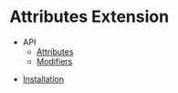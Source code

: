 # Attributes Extension

- API
  * [Attributes](API/attributes.md)
  * [Modifiers](API/modifiers.md)
* [Installation](installation.md)
